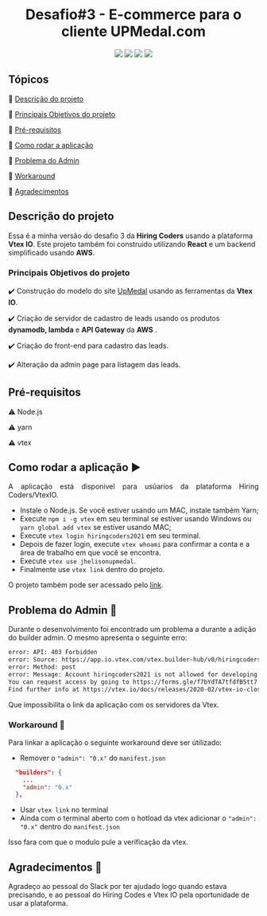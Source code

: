 
<h1 align="center"> Desafio#3 - E-commerce para o cliente UPMedal.com </h1>

<p align="center">
  <img src="https://img.shields.io/badge/html5-%23E34F26.svg?style=for-the-badge&logo=html5&logoColor=white"/>
  <img src="https://img.shields.io/badge/css3-%231572B6.svg?style=for-the-badge&logo=css3&logoColor=white"/>
  <img src="https://img.shields.io/badge/react-%2320232a.svg?style=for-the-badge&logo=react&logoColor=%2361DAFB"/>
  <img src="https://img.shields.io/badge/AWS-%23FF9900.svg?style=for-the-badge&logo=amazon-aws&logoColor=white"/>
</p>

## Tópicos
:small_blue_diamond: [Descrição do projeto](#descrição-do-projeto)

:small_blue_diamond: [Principais Objetivos do projeto](#principais-objetivos)

:small_blue_diamond: [Pré-requisitos](#pre-requisitos)

:small_blue_diamond: [Como rodar a aplicação](#como-rodar)

:small_blue_diamond: [Problema do Admin](#problema-admin)

:small_blue_diamond: [Workaround](#workaround)

:small_blue_diamond: [Agradecimentos](#agradecimentos)

## Descrição do projeto
Essa é a minha versão do desafio 3 da **Hiring Coders** usando a plataforma **Vtex IO**. Este projeto também foi construido utilizando **React** e um backend simplificado usando **AWS**.


### Principais Objetivos do projeto
:heavy_check_mark: Construção do modelo do site [UpMedal](https://www.upmedal.com/desafios) usando as ferramentas da **Vtex IO**.

:heavy_check_mark: Criação de servidor de cadastro de leads usando os produtos **dynamodb, lambda** e **API Gateway** da **AWS** .

:heavy_check_mark: Criação do front-end para cadastro das leads. 

:heavy_check_mark: Alteração da admin page para listagem das leads. 

## Pré-requisitos
:warning: Node.js

:warning: yarn

:warning: vtex

## Como rodar a aplicação :arrow_forward:
<p align="justify">A aplicação está disponivel para usúarios da plataforma Hiring Coders/VtexIO.</p>

- Instale o Node.js. Se você estiver usando um MAC, instale também Yarn;
- Execute `npm i -g vtex` em seu terminal se estiver usando Windows ou `yarn global add vtex` se estiver usando MAC;
- Execute `vtex login hiringcoders2021` em seu terminal.
- Depois de fazer login, execute `vtex whoami` para confirmar a conta e a área de trabalho em que você se encontra.
- Execute `vtex use jhelisonupmedal`.
- Finalmente use `vtex link` dentro do projeto.

O projeto também pode ser acessado pelo [link](https://jhelisonexercise1--hiringcoders2021.myvtex.com/).

## Problema do Admin :space_invader:
Durante o desenvolvimento foi encontrado um problema a durante a adição do builder admin. O mesmo apresenta o seguinte erro:

```bash
error: API: 403 Forbidden  
error: Source: https://app.io.vtex.com/vtex.builder-hub/v0/hiringcoders2021/jhelisonupmedal/_v/builder/0/link/hiringcoders2021.jhelisonexercise1@0.1.1  
error: Method: post
error: Message: Account hiringcoders2021 is not allowed for developing app "jhelisonexercise1" in major 0.
You can request access by going to https://forms.gle/f7bYdTA7tfdfB5tt7 .
Find further info at https://vtex.io/docs/releases/2020-02/vtex-io-closed-beta-list
```
Que impossibilita o link da aplicação com os servidores da Vtex.

### Workaround :circus_tent:
Para linkar a aplicação o seguinte workaround deve ser útilizado:
- Remover o `"admin": "0.x"` do `manifest.json`
```json
  "builders": {
	...
    "admin": "0.x"
  },
```

- Usar `vtex link` no terminal
- Ainda com o terminal aberto com o hotload da vtex adicionar o  `"admin": "0.x"` dentro do `manifest.json`

Isso fara com que o modulo pule a verificação da vtex.

## Agradecimentos :cake:
Agradeço ao pessoal do Slack por ter ajudado logo quando estava precisando, e ao pessoal do Hiring Codes e Vtex IO pela oportunidade de usar a plataforma.
